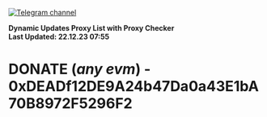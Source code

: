 [![Telegram channel](https://img.shields.io/endpoint?url=https://runkit.io/damiankrawczyk/telegram-badge/branches/master?url=https://t.me/n4z4v0d)](https://t.me/n4z4v0d) 

**Dynamic Updates Proxy List with Proxy Checker**  
**Last Updated: 22.12.23 07:55**

# DONATE (_any evm_) - 0xDEADf12DE9A24b47Da0a43E1bA70B8972F5296F2
